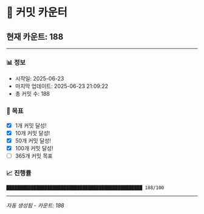 # 🔢 커밋 카운터

## 현재 카운트: 188

---

### 📊 정보
- 시작일: 2025-06-23
- 마지막 업데이트: 2025-06-23 21:09:22
- 총 커밋 수: 188

### 🎯 목표
- [x] 1개 커밋 달성!
- [x] 10개 커밋 달성!
- [x] 50개 커밋 달성!
- [x] 100개 커밋 달성!
- [ ] 365개 커밋 목표

### 📈 진행률
```
██████████████████████████████████████████████████ 188/100
```

---
*자동 생성됨 - 카운트: 188*
